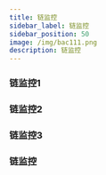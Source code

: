 ```yaml
---
title: 链监控
sidebar_label: 链监控
sidebar_position: 50
image: /img/bac111.png
description: 链监控
---
```


### 链监控1

### 链监控2

### 链监控3

### 链监控